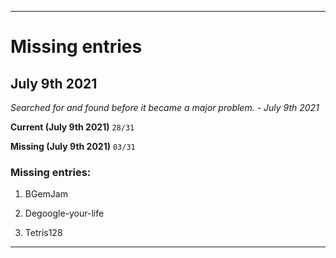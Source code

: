 
***

# Missing entries

## July 9th 2021

_Searched for and found before it became a major problem. - July 9th 2021_

**Current (July 9th 2021)** `28/31`

**Missing (July 9th 2021)** `03/31`

### Missing entries:

1. BGemJam

2. Degoogle-your-life

3. Tetris128

***
